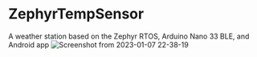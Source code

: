 # ZephyrTempSensor
A weather station based on the Zephyr RTOS, Arduino Nano 33 BLE, and Android app
![Screenshot from 2023-01-07 22-38-19](https://user-images.githubusercontent.com/69490354/211171440-1915e9e7-5935-4b01-86e5-f174af5344e6.png)
